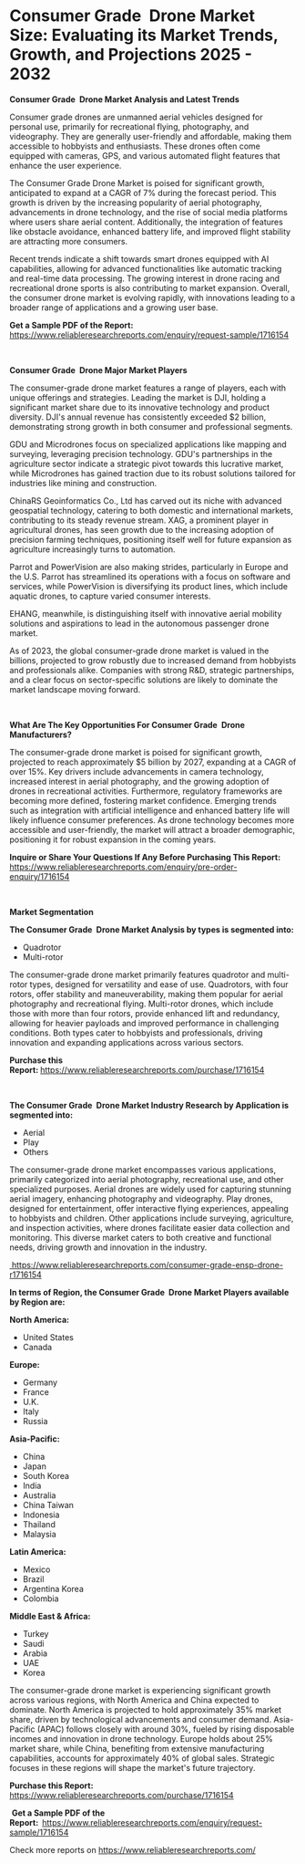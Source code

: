 <p><h1>Consumer Grade Drone Market Size: Evaluating its Market Trends, Growth, and Projections 2025 - 2032</h1></p><p><strong>Consumer Grade Drone Market Analysis and Latest Trends</strong></p>
<p><p>Consumer grade drones are unmanned aerial vehicles designed for personal use, primarily for recreational flying, photography, and videography. They are generally user-friendly and affordable, making them accessible to hobbyists and enthusiasts. These drones often come equipped with cameras, GPS, and various automated flight features that enhance the user experience.</p><p>The Consumer Grade Drone Market is poised for significant growth, anticipated to expand at a CAGR of 7% during the forecast period. This growth is driven by the increasing popularity of aerial photography, advancements in drone technology, and the rise of social media platforms where users share aerial content. Additionally, the integration of features like obstacle avoidance, enhanced battery life, and improved flight stability are attracting more consumers.</p><p>Recent trends indicate a shift towards smart drones equipped with AI capabilities, allowing for advanced functionalities like automatic tracking and real-time data processing. The growing interest in drone racing and recreational drone sports is also contributing to market expansion. Overall, the consumer drone market is evolving rapidly, with innovations leading to a broader range of applications and a growing user base.</p></p>
<p><strong>Get a Sample PDF of the Report:&nbsp;</strong> <a href="https://www.reliableresearchreports.com/enquiry/request-sample/1716154?utm_campaign=2098&utm_medium=2&utm_source=Github&utm_content=ia&utm_term=28032025&utm_id=consumer-grade-drone">https://www.reliableresearchreports.com/enquiry/request-sample/1716154</a></p>
<p>&nbsp;</p>
<p><strong>Consumer Grade Drone Major Market Players</strong></p>
<p><p>The consumer-grade drone market features a range of players, each with unique offerings and strategies. Leading the market is DJI, holding a significant market share due to its innovative technology and product diversity. DJI's annual revenue has consistently exceeded $2 billion, demonstrating strong growth in both consumer and professional segments.</p><p>GDU and Microdrones focus on specialized applications like mapping and surveying, leveraging precision technology. GDU's partnerships in the agriculture sector indicate a strategic pivot towards this lucrative market, while Microdrones has gained traction due to its robust solutions tailored for industries like mining and construction.</p><p>ChinaRS Geoinformatics Co., Ltd has carved out its niche with advanced geospatial technology, catering to both domestic and international markets, contributing to its steady revenue stream. XAG, a prominent player in agricultural drones, has seen growth due to the increasing adoption of precision farming techniques, positioning itself well for future expansion as agriculture increasingly turns to automation.</p><p>Parrot and PowerVision are also making strides, particularly in Europe and the U.S. Parrot has streamlined its operations with a focus on software and services, while PowerVision is diversifying its product lines, which include aquatic drones, to capture varied consumer interests.</p><p>EHANG, meanwhile, is distinguishing itself with innovative aerial mobility solutions and aspirations to lead in the autonomous passenger drone market.</p><p>As of 2023, the global consumer-grade drone market is valued in the billions, projected to grow robustly due to increased demand from hobbyists and professionals alike. Companies with strong R&D, strategic partnerships, and a clear focus on sector-specific solutions are likely to dominate the market landscape moving forward.</p></p>
<p>&nbsp;</p>
<p><strong>What Are The Key Opportunities For Consumer Grade Drone Manufacturers?</strong></p>
<p><p>The consumer-grade drone market is poised for significant growth, projected to reach approximately $5 billion by 2027, expanding at a CAGR of over 15%. Key drivers include advancements in camera technology, increased interest in aerial photography, and the growing adoption of drones in recreational activities. Furthermore, regulatory frameworks are becoming more defined, fostering market confidence. Emerging trends such as integration with artificial intelligence and enhanced battery life will likely influence consumer preferences. As drone technology becomes more accessible and user-friendly, the market will attract a broader demographic, positioning it for robust expansion in the coming years.</p></p>
<p><strong>Inquire or Share Your Questions If Any Before Purchasing This Report:</strong> <a href="https://www.reliableresearchreports.com/enquiry/pre-order-enquiry/1716154?utm_campaign=2098&utm_medium=2&utm_source=Github&utm_content=ia&utm_term=28032025&utm_id=consumer-grade-drone">https://www.reliableresearchreports.com/enquiry/pre-order-enquiry/1716154</a></p>
<p>&nbsp;</p>
<p><strong>Market Segmentation</strong></p>
<p><strong>The Consumer Grade Drone Market Analysis by types is segmented into:</strong></p>
<p><ul><li>Quadrotor</li><li>Multi-rotor</li></ul></p>
<p><p>The consumer-grade drone market primarily features quadrotor and multi-rotor types, designed for versatility and ease of use. Quadrotors, with four rotors, offer stability and maneuverability, making them popular for aerial photography and recreational flying. Multi-rotor drones, which include those with more than four rotors, provide enhanced lift and redundancy, allowing for heavier payloads and improved performance in challenging conditions. Both types cater to hobbyists and professionals, driving innovation and expanding applications across various sectors.</p></p>
<p><strong>Purchase this Report:&nbsp;</strong><a href="https://www.reliableresearchreports.com/purchase/1716154?utm_campaign=2098&utm_medium=2&utm_source=Github&utm_content=ia&utm_term=28032025&utm_id=consumer-grade-drone">https://www.reliableresearchreports.com/purchase/1716154</a></p>
<p>&nbsp;</p>
<p><strong>The Consumer Grade Drone Market Industry Research by Application is segmented into:</strong></p>
<p><ul><li>Aerial</li><li>Play</li><li>Others</li></ul></p>
<p><p>The consumer-grade drone market encompasses various applications, primarily categorized into aerial photography, recreational use, and other specialized purposes. Aerial drones are widely used for capturing stunning aerial imagery, enhancing photography and videography. Play drones, designed for entertainment, offer interactive flying experiences, appealing to hobbyists and children. Other applications include surveying, agriculture, and inspection activities, where drones facilitate easier data collection and monitoring. This diverse market caters to both creative and functional needs, driving growth and innovation in the industry.</p></p>
<p><a href="https://www.reliableresearchreports.com/consumer-grade-ensp-drone-r1716154?utm_campaign=2098&utm_medium=2&utm_source=Github&utm_content=ia&utm_term=28032025&utm_id=consumer-grade-drone">&nbsp;https://www.reliableresearchreports.com/consumer-grade-ensp-drone-r1716154</a></p>
<p><strong>In terms of Region, the Consumer Grade Drone Market Players available by Region are:</strong></p>
<p>
    <p> <strong> North America: </strong>
        <ul>
            <li>United States</li>
            <li>Canada</li>
        </ul>
        </p> 
    <p> <strong> Europe: </strong>
        <ul>
            <li>Germany</li>
            <li>France</li>
            <li>U.K.</li>
            <li>Italy</li>
            <li>Russia</li>
        </ul>
        </p> 
    <p> <strong> Asia-Pacific: </strong>
        <ul>
            <li>China</li>
            <li>Japan</li>
            <li>South Korea</li>
            <li>India</li>
            <li>Australia</li>
            <li>China Taiwan</li>
            <li>Indonesia</li>
            <li>Thailand</li>
            <li>Malaysia</li>
        </ul>
        </p> 
    <p> <strong> Latin America: </strong>
        <ul>
            <li>Mexico</li>
            <li>Brazil</li>
            <li>Argentina Korea</li>
            <li>Colombia</li>
        </ul>
        </p> 
    <p> <strong> Middle East & Africa: </strong>
        <ul>
            <li>Turkey</li>
            <li>Saudi</li>
            <li>Arabia</li>
            <li>UAE</li>
            <li>Korea</li>
        </ul>
    </p>
    </p>
<p><p>The consumer-grade drone market is experiencing significant growth across various regions, with North America and China expected to dominate. North America is projected to hold approximately 35% market share, driven by technological advancements and consumer demand. Asia-Pacific (APAC) follows closely with around 30%, fueled by rising disposable incomes and innovation in drone technology. Europe holds about 25% market share, while China, benefiting from extensive manufacturing capabilities, accounts for approximately 40% of global sales. Strategic focuses in these regions will shape the market's future trajectory.</p></p>
<p><strong>Purchase this Report: </strong><a href="https://www.reliableresearchreports.com/purchase/1716154?utm_campaign=2098&utm_medium=2&utm_source=Github&utm_content=ia&utm_term=28032025&utm_id=consumer-grade-drone">https://www.reliableresearchreports.com/purchase/1716154</a></p>
<p>&nbsp;<strong>Get a Sample PDF of the Report:&nbsp;&nbsp;</strong><a href="https://www.reliableresearchreports.com/enquiry/request-sample/1716154?utm_campaign=2098&utm_medium=2&utm_source=Github&utm_content=ia&utm_term=28032025&utm_id=consumer-grade-drone">https://www.reliableresearchreports.com/enquiry/request-sample/1716154</a></p>
<p><strong></strong></p>
<p>Check more reports on <a href="https://www.reliableresearchreports.com/?utm_campaign=2098&utm_medium=2&utm_source=Github&utm_content=ia&utm_term=28032025&utm_id=consumer-grade-drone">https://www.reliableresearchreports.com/</a></p>